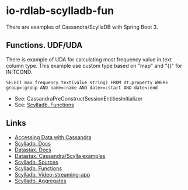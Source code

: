 # io-rdlab-scylladb-fun
There are examples of Cassandra/ScyllaDB with Spring Boot 3.

## Functions. UDF/UDA
There is example of UDA for calculating most frequency value in text column type.
This example use custom type based on "map" and "{}" for INITCOND.

```
SELECT max_frequency_text(value_string) FROM dt.property WHERE group=:group AND name=:name AND date>=:start AND date<:end
```

* See: CassandraPreConstructSessionEntitiesInitializer
* See: [Scylladb. Functions](https://opensource.docs.scylladb.com/stable/cql/functions.html)

## Links
* [Accessing Data with Cassandra](https://spring.io/guides/gs/accessing-data-cassandra)
* [Scylladb. Docs](https://opensource.docs.scylladb.com/stable/getting-started/index.html)
* [Datastax. Docs](https://docs.datastax.com/en/developer/java-driver/4.17/manual/core/index.html)
* [Datastax. Cassandra/Scylla examples](https://github.com/datastax/cassandra-reactive-demo/tree/master)
* [Scylladb. Sources](https://github.com/scylladb/scylladb)
* [Scylladb. Functions](https://opensource.docs.scylladb.com/stable/cql/functions.html)
* [Scylladb. Video-streaming-app](https://www.scylladb.com/2024/01/09/build-a-low-latency-video-streaming-app/)
* [Scylladb. Aggregates](https://www.scylladb.com/2023/06/20/how-scylladb-distributed-aggregates-reduce-query-execution-time-up-to-20x/)
